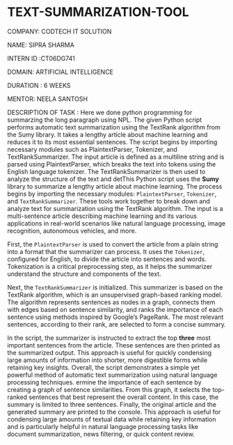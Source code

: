 # TEXT-SUMMARIZATION-TOOL

COMPANY: CODTECH IT SOLUTION

NAME: SIPRA SHARMA

INTERN ID :CT06DG741

DOMAIN: ARTIFICIAL INTELLIGENCE

DURATION : 6 WEEKS

MENTOR: NEELA SANTOSH

DESCRIPTION OF TASK : Here we done python programming for summarzing the long paragraph using NPL. The given Python script performs automatic text summarization using the TextRank algorithm from the Sumy library. It takes a lengthy article about machine learning and reduces it to its most essential sentences. The script begins by importing necessary modules such as PlaintextParser, Tokenizer, and TextRankSummarizer. The input article is defined as a multiline string and is parsed using PlaintextParser, which breaks the text into tokens using the English language tokenizer. The TextRankSummarizer is then used to analyze the structure of the text and detThis Python script uses the **Sumy** library to summarize a lengthy article about machine learning. The process begins by importing the necessary modules: `PlaintextParser`, `Tokenizer`, and `TextRankSummarizer`. These tools work together to break down and analyze text for summarization using the TextRank algorithm. The input is a multi-sentence article describing machine learning and its various applications in real-world scenarios like natural language processing, image recognition, autonomous vehicles, and more.

First, the `PlaintextParser` is used to convert the article from a plain string into a format that the summarizer can process. It uses the `Tokenizer`, configured for English, to divide the article into sentences and words. Tokenization is a critical preprocessing step, as it helps the summarizer understand the structure and components of the text.

Next, the `TextRankSummarizer` is initialized. This summarizer is based on the TextRank algorithm, which is an unsupervised graph-based ranking model. The algorithm represents sentences as nodes in a graph, connects them with edges based on sentence similarity, and ranks the importance of each sentence using methods inspired by Google’s PageRank. The most relevant sentences, according to their rank, are selected to form a concise summary.

In the script, the summarizer is instructed to extract the top **three** most important sentences from the article. These sentences are then printed as the summarized output. This approach is useful for quickly condensing large amounts of information into shorter, more digestible forms while retaining key insights. Overall, the script demonstrates a simple yet powerful method of automatic text summarization using natural language processing techniques.
ermine the importance of each sentence by creating a graph of sentence similarities. From this graph, it selects the top-ranked sentences that best represent the overall content. In this case, the summary is limited to three sentences. Finally, the original article and the generated summary are printed to the console. This approach is useful for condensing large amounts of textual data while retaining key information and is particularly helpful in natural language processing tasks like document summarization, news filtering, or quick content review.









